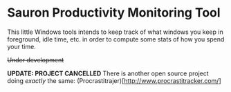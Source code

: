 # Sauron Productivity Monitoring Tool

This little Windows tools intends to keep track of what windows
you keep in foreground, idle time, etc. in order to compute some
stats of how you spend your time.

~~Under development~~

**UPDATE: PROJECT CANCELLED**
There is another open source project doing *exactly* the same: (Procrastitrajer)[http://www.procrastitracker.com/]


